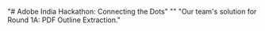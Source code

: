 "# Adobe India Hackathon: Connecting the Dots" 
"" 
"Our team's solution for Round 1A: PDF Outline Extraction." 

